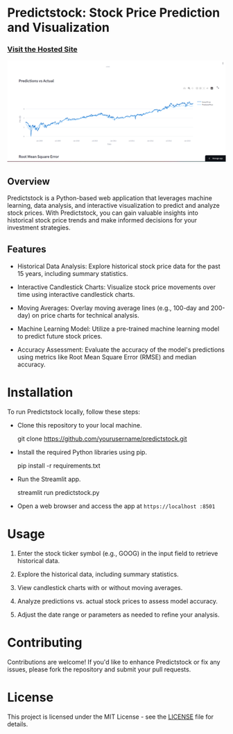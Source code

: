 # Predictstock: Stock Price Prediction and Visualization

### [Visit the Hosted Site](https://predictstock.streamlit.app)

[![Vido Preview](static/image.png)](static/video.mp4)

## Overview

Predictstock is a Python-based web application that leverages machine learning, data analysis, and interactive visualization to predict and analyze stock prices. With Predictstock, you can gain valuable insights into historical stock price trends and make informed decisions for your investment strategies.

## Features

* Historical Data Analysis: Explore historical stock price data for the past 15 years, including summary statistics.

* Interactive Candlestick Charts: Visualize stock price movements over time using interactive candlestick charts.

* Moving Averages: Overlay moving average lines (e.g., 100-day and 200-day) on price charts for technical analysis.

* Machine Learning Model: Utilize a pre-trained machine learning model to predict future stock prices.

* Accuracy Assessment: Evaluate the accuracy of the model's predictions using metrics like Root Mean Square Error (RMSE) and median accuracy.


# Installation

To run Predictstock locally, follow these steps:

- Clone this repository to your local machine.

    git clone https://github.com/yourusername/predictstock.git

- Install the required Python libraries using pip.

    pip install -r requirements.txt

- Run the Streamlit app.

    streamlit run predictstock.py


- Open a web browser and access the app at `https://localhost :8501`

# Usage

1. Enter the stock ticker symbol (e.g., GOOG) in the input field to retrieve historical data.

2. Explore the historical data, including summary statistics.

3. View candlestick charts with or without moving averages.

4. Analyze predictions vs. actual stock prices to assess model accuracy.

5. Adjust the date range or parameters as needed to refine your analysis.

# Contributing

Contributions are welcome! If you'd like to enhance Predictstock or fix any issues, please fork the repository and submit your pull requests.

# License

This project is licensed under the MIT License - see the [LICENSE](LICENSE) file for details.

